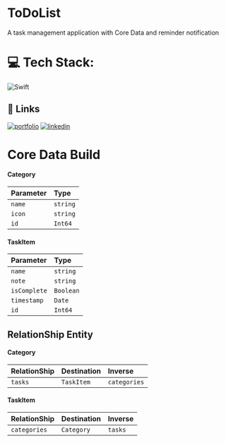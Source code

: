 # ToDoList

A task management application with Core Data and reminder notification 

# 💻 Tech Stack:
![Swift](https://img.shields.io/badge/swift-F54A2A?style=for-the-badge&logo=swift&logoColor=white)

## 🔗 Links
[![portfolio](https://img.shields.io/badge/my_portfolio-000?style=for-the-badge&logo=ko-fi&logoColor=white)](https://thunderous-froyo-792aa8.netlify.app/)
[![linkedin](https://img.shields.io/badge/linkedin-0A66C2?style=for-the-badge&logo=linkedin&logoColor=white)](https://www.linkedin.com/in/tristan-aly)

# Core Data Build

#### Category


| Parameter | Type     |
| :-------- | :------- |
| `name`    | `string` |
| `icon`    | `string` |
| `id`      | `Int64`  |


#### TaskItem

| Parameter | Type     |
| :-------- | :------- |
| `name`    | `string` |
| `note`    | `string` |
| `isComplete`| `Boolean` |
| `timestamp` | `Date` |
| `id`      | `Int64`  |


## RelationShip Entity

#### Category

| RelationShip | Destination  | Inverse |
| :-------- | :------- | :------- |
| `tasks` | `TaskItem` | `categories` |

#### TaskItem

| RelationShip | Destination  | Inverse |
| :-------- | :------- | :------- |
| `categories` | `Category` | `tasks` |

